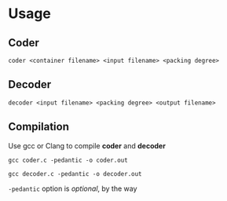 # Usage
## Coder
``coder <container filename> <input filename> <packing degree>``

## Decoder
``decoder <input filename> <packing degree> <output filename>``

## Compilation

Use gcc or Clang to compile **coder** and **decoder**

``gcc coder.c -pedantic -o coder.out``

``gcc decoder.c -pedantic -o decoder.out``

``-pedantic`` option is *optional*, by the way